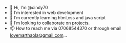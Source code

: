 - 👋 Hi, I’m @cindy70
- 👀 I’m interested in web development
- 🌱 I’m currently learning html,css and java script
- 💞️ I’m looking to collaborate on projects.
- 📫 How to reach me via 07068544370 or through email lovemarthaola@gmail.com...

<!---
cindy70/cindy70 is a ✨ special ✨ repository because its `README.md` (this file) appears on your GitHub profile.
You can click the Preview link to take a look at your changes.
--->
